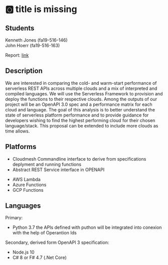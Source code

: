 # :o2: title is missing

## Students

Kenneth Jones (fa19-516-146)  
John Hoerr (fa19-516-163)

Report: [link](https://github.com/cloudmesh-community/fa19-516-163/blob/master/project/report.md)

## Description

We are interested in comparing the cold- and warm-start performance of
serverless REST APIs across multiple clouds and a mix of interpreted and
compiled languages. We will use the Serverless Framework to provision and deploy
the functions to their respective clouds. Among the outputs of our project will
be an OpenAPI 3.0 spec and a performance matrix for each cloud and language. The
goal of this analysis is to better understand the state of serverless platform
performance and to provide guidance for developers wishing to find the highest
performing cloud for their chosen language/stack. This proposal can be extended
to include more clouds as time allows.

## Platforms

* Cloudmesh Commandline interface to derive from specifications deplyment and running functions
* Abstract REST Service interface in OPENAPI
- AWS Lambda
- Azure Functions
- GCP Functions

## Languages

Primary:
- Python 3.7 the APIs defined with puthon will be integrated into conexion with the help of Operantion Ids

Secondary, derived form OpenAPI 3 specification:
- Node.js 10
- C# 8 or F# 4.7 (.Net Core)
